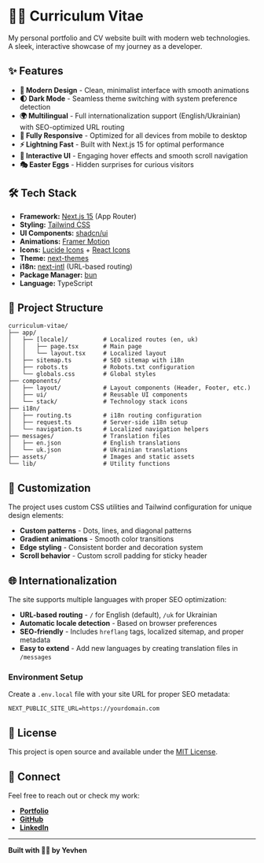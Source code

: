 # 👨‍💻 Curriculum Vitae

My personal portfolio and CV website built with modern web technologies. A sleek, interactive showcase of my journey as a developer.

## ✨ Features

- **🎨 Modern Design** - Clean, minimalist interface with smooth animations
- **🌓 Dark Mode** - Seamless theme switching with system preference detection
- **🌍 Multilingual** - Full internationalization support (English/Ukrainian) with SEO-optimized URL routing
- **📱 Fully Responsive** - Optimized for all devices from mobile to desktop
- **⚡ Lightning Fast** - Built with Next.js 15 for optimal performance
- **🎯 Interactive UI** - Engaging hover effects and smooth scroll navigation
- **🎭 Easter Eggs** - Hidden surprises for curious visitors

## 🛠️ Tech Stack

- **Framework:** [Next.js 15](https://nextjs.org) (App Router)
- **Styling:** [Tailwind CSS](https://tailwindcss.com)
- **UI Components:** [shadcn/ui](https://ui.shadcn.com)
- **Animations:** [Framer Motion](https://www.framer.com/motion/)
- **Icons:** [Lucide Icons](https://lucide.dev) + [React Icons](https://react-icons.github.io/react-icons/)
- **Theme:** [next-themes](https://github.com/pacocoursey/next-themes)
- **i18n:** [next-intl](https://next-intl-docs.vercel.app/) (URL-based routing)
- **Package Manager:** [bun](https://bun.sh)
- **Language:** TypeScript

## 📂 Project Structure

```
curriculum-vitae/
├── app/
│   ├── [locale]/          # Localized routes (en, uk)
│   │   ├── page.tsx       # Main page
│   │   └── layout.tsx     # Localized layout
│   ├── sitemap.ts         # SEO sitemap with i18n
│   ├── robots.ts          # Robots.txt configuration
│   └── globals.css        # Global styles
├── components/
│   ├── layout/            # Layout components (Header, Footer, etc.)
│   ├── ui/                # Reusable UI components
│   └── stack/             # Technology stack icons
├── i18n/
│   ├── routing.ts         # i18n routing configuration
│   ├── request.ts         # Server-side i18n setup
│   └── navigation.ts      # Localized navigation helpers
├── messages/              # Translation files
│   ├── en.json            # English translations
│   └── uk.json            # Ukrainian translations
├── assets/                # Images and static assets
└── lib/                   # Utility functions
```

## 🎨 Customization

The project uses custom CSS utilities and Tailwind configuration for unique design elements:

- **Custom patterns** - Dots, lines, and diagonal patterns
- **Gradient animations** - Smooth color transitions
- **Edge styling** - Consistent border and decoration system
- **Scroll behavior** - Custom scroll padding for sticky header

## 🌐 Internationalization

The site supports multiple languages with proper SEO optimization:

- **URL-based routing** - `/` for English (default), `/uk` for Ukrainian
- **Automatic locale detection** - Based on browser preferences
- **SEO-friendly** - Includes `hreflang` tags, localized sitemap, and proper metadata
- **Easy to extend** - Add new languages by creating translation files in `/messages`

### Environment Setup

Create a `.env.local` file with your site URL for proper SEO metadata:

```env
NEXT_PUBLIC_SITE_URL=https://yourdomain.com
```

## 📝 License

This project is open source and available under the [MIT License](LICENSE).

## 🤝 Connect

Feel free to reach out or check my work:

- [**Portfolio**](https://eugene.malovnycha.com)
- [**GitHub**](https://github.com/clackd1amond)
- [**LinkedIn**](https://linkedin.com/in/eugene-norm/)

---

**Built with 💛💙 by Yevhen**
